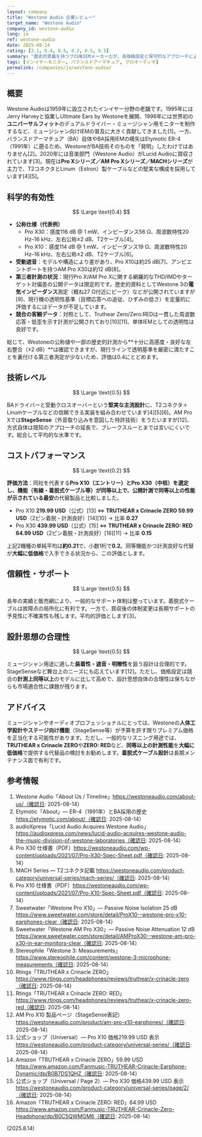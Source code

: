 ```yaml
---
layout: company
title: "Westone Audio 企業レビュー"
target_name: "Westone Audio"
company_id: westone-audio
lang: ja
ref: westone-audio
date: 2025-08-14
rating: [2.1, 0.4, 0.5, 0.2, 0.5, 0.5]
summary: "歴史的意義を持つプロ用IEMメーカーだが、高価格設定と保守的なアプローチにより現代市場での競争力は限定的"
tags: [インイヤーモニター, バランスドアーマチュア, プロオーディオ]
permalink: /companies/ja/westone-audio/
---
```


## 概要

Westone Audioは1959年に設立されたインイヤー分野の老舗です。1995年にはJerry Harveyと協業しUltimate Ears by Westoneを展開、1996年には世界初の**ユニバーサルフィット**のデュアルドライバー・ミュージシャン用モニターを制作するなど、ミュージシャン向けIEMの普及に大きく貢献してきました[1]。一方、バランスドアーマチュア（BA）自体やBA採用IEMの嚆矢はEtymotic ER-4（1991年）に遡るため、WestoneがBA技術そのものを「発明」したわけではありません[2]。2020年には音楽部門（Westone Audio）がLucid Audioに買収されています[3]。現在は**Pro Xシリーズ／AM Pro Xシリーズ／MACHシリーズ**が主力で、T2コネクタとLinum（Estron）製ケーブルなどの堅実な構成を採用しています[4][5]。

## 科学的有効性

$$ \Large \text{0.4} $$

- **公称仕様（代表例）**  
  - Pro X30：感度116 dB @ 1 mW、インピーダンス56 Ω、周波数特性20 Hz–16 kHz、左右公称±2 dB、T2ケーブル[4]。  
  - Pro X10：感度114 dB @ 1 mW、インピーダンス19 Ω、周波数特性20 Hz–16 kHz、左右公称±2 dB、T2ケーブル[6]。  
- **受動遮音**：モデルや構造により差があり、Pro X10は約25 dB[7]、アンビエントポートを持つAM Pro X30は約12 dB[8]。  
- **第三者計測の状況**：現行Pro X/AM Pro Xに関する網羅的なTHD/IMDやターゲット対偏差の公開データは限定的です。歴史的資料としてWestone 3の**電気インピーダンス**測定（概ね27 Ω付近にピーク）などが公開されていますが[9]、現行機の透明性基準（目標応答への追従、ひずみの低さ）を定量的に評価するにはデータが不足しています。  
- **競合の客観データ**：対照として、Truthear Zero/Zero:REDは一貫した周波数応答・低歪を示す計測が公開されており[10][11]、単体IEMとしての透明性は良好です。

総じて、Westoneの公称値や一部の歴史的計測から**十分に高感度・良好な左右整合（±2 dB）**は確認できますが、現行ラインで透明基準を厳密に満たすことを裏付ける第三者測定が少ないため、評価は0.4にとどめます。

## 技術レベル

$$ \Large \text{0.5} $$

BAドライバーと受動クロスオーバーという**堅実な主流設計**に、T2コネクタ＋Linumケーブルなどの信頼できる実装を組み合わせています[4][5][6]。AM Pro Xでは**StageSense**（外音取り込みを意図した特許技術）をうたいますが[12]、方式自体は既知のアプローチの延長で、ブレークスルーとまでは言いにくいです。総合して平均的な水準です。

## コストパフォーマンス

$$ \Large \text{0.2} $$

**評価方法**：同社を代表する**Pro X10（エントリー）**と**Pro X30（中核）**を選定し、**機能（有線・着脱式ケーブル等）が同等以上**で、**公開計測で同等以上の性能**が示されている**最安**の代替製品と比較しました。

- Pro X10 **219.99 USD**（公式）[13] ⇔ **TRUTHEAR x Crinacle ZERO 59.99 USD**（2ピン着脱・計測良好）[14][10] → 比率 **0.27**  
- Pro X30 **439.99 USD**（公式）[15] ⇔ **TRUTHEAR x Crinacle ZERO: RED 64.99 USD**（2ピン着脱・計測良好）[16][11] → 比率 **0.15**

上記2機種の単純平均は**約0.21**で、小数1桁で**0.2**。同等機能かつ計測良好な代替が**大幅に低価格**で入手できる状況から、この評価とします。

## 信頼性・サポート

$$ \Large \text{0.5} $$

長年の実績と販売網により、一般的なサポート体制は整っています。着脱式ケーブルは故障点の局所化に有利です。一方で、買収後の体制変更は長期サポートの予見性に不確実性も残します。平均的評価とします[3]。

## 設計思想の合理性

$$ \Large \text{0.5} $$

ミュージシャン用途に適した**装着性・遮音・明瞭性**を狙う設計は合理的です。StageSenseなど舞台上のニーズにも応えています[12]。ただし、価格設定は競合の**計測上同等以上**のモデルに比して高めで、設計思想自体の合理性は保ちながらも市場適合性に課題が残ります。

## アドバイス

ミュージシャンやオーディオプロフェッショナルにとっては、Westoneの**人体工学設計やステージ向け機能**（StageSense等）が予算を許す限りプレミアム価格を正当化する可能性があります。ただし、一般的なリスニング用途では、**TRUTHEAR x Crinacle ZERO**や**ZERO: RED**など、**同等以上の計測性能**を**大幅に低価格**で提供する代替品の検討をお勧めします。**着脱式ケーブル設計**は長期メンテナンス面で有利です。

## 参考情報

1. Westone Audio「About Us / Timeline」https://westoneaudio.com/about-us/（確認日: 2025-08-14）  
2. Etymotic「About」— ER-4（1991年）とBA採用の歴史 https://etymotic.com/about/（確認日: 2025-08-14）  
3. audioXpress「Lucid Audio Acquires Westone Audio」https://audioxpress.com/news/lucid-audio-acquires-westone-audio-the-music-division-of-westone-laboratories（確認日: 2025-08-14）  
4. Pro X30 仕様書（PDF）https://westoneaudio.com/wp-content/uploads/2021/07/Pro-X30-Spec-Sheet.pdf（確認日: 2025-08-14）  
5. MACH Series — T2コネクタ記載 https://westoneaudio.com/product-category/universal-series/mach-series/（確認日: 2025-08-14）  
6. Pro X10 仕様書（PDF）https://westoneaudio.com/wp-content/uploads/2021/07/Pro-X10-Spec-Sheet.pdf（確認日: 2025-08-14）  
7. Sweetwater「Westone Pro X10」— Passive Noise Isolation 25 dB https://www.sweetwater.com/store/detail/ProX10--westone-pro-x10-earphones-clear（確認日: 2025-08-14）  
8. Sweetwater「Westone AM Pro X30」— Passive Noise Attenuation 12 dB https://www.sweetwater.com/store/detail/AMProX30--westone-am-pro-x30-in-ear-monitors-clear（確認日: 2025-08-14）  
9. Stereophile「Westone 3: Measurements」https://www.stereophile.com/content/westone-3-microphone-measurements（確認日: 2025-08-14）  
10. Rtings「TRUTHEAR x Crinacle ZERO」https://www.rtings.com/headphones/reviews/truthear/x-crinacle-zero（確認日: 2025-08-14）  
11. Rtings「TRUTHEAR x Crinacle ZERO: RED」https://www.rtings.com/headphones/reviews/truthear/x-crinacle-zero-red（確認日: 2025-08-14）  
12. AM Pro X10 製品ページ（StageSense表記）https://westoneaudio.com/product/am-pro-x10-earphones/（確認日: 2025-08-14）  
13. 公式ショップ（Universal）— Pro X10 価格219.99 USD 表示 https://westoneaudio.com/product-category/universal-series/（確認日: 2025-08-14）  
14. Amazon「TRUTHEAR x Crinacle ZERO」59.99 USD https://www.amazon.com/Fanmusic-TRUTHEAR-Crinacle-Earphone-Dynamic/dp/B0B7DS1QHZ（確認日: 2025-08-14）  
15. 公式ショップ（Universal / Page 2）— Pro X30 価格439.99 USD 表示 https://westoneaudio.com/product-category/universal-series/page/2/（確認日: 2025-08-14）  
16. Amazon「TRUTHEAR x Crinacle ZERO: RED」64.99 USD https://www.amazon.com/Fanmusic-TRUTHEAR-Crinacle-Zero-Headphone/dp/B0C5QWMGM6（確認日: 2025-08-14）

(2025.8.14)

